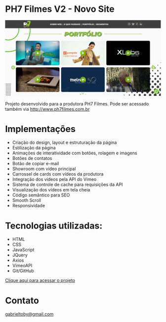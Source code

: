 # PH7 Filmes V2 - Novo Site

![preview](./src/images/preview.jpg)

Projeto desenvolvido para a produtora PH7 Filmes. Pode ser acessado também via http://www.ph7filmes.com.br

# Implementações
- Criação do design, layout e estruturação da página
- Estilização da página
- Animações de interatividade com botões, rolagem e imagens
- Botões de contatos
- Botão de copiar e-mail
- Showroom com vídeo principal
- Carrossel de cards com vídeos da produtora
- Integração dos vídeos pela API do Vimeo
- Sistema de controle de cache para requisições da API
- Visualização dos vídeos em tela cheia
- Código semântico para SEO
- Smooth Scroll
- Responsividade

# Tecnologias utilizadas:
- HTML
- CSS
- JavaScript
- JQuery
- Axios
- VimeoAPI
- Git/GitHub

[Clique aqui para acessar o projeto](https://axlbr.github.io/ph7filmes-v2/)

# Contato
gabrieltoby@gmail.com
